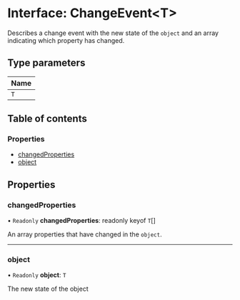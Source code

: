 # Interface: ChangeEvent\<T\>

Describes a change event with the new state of the `object` and an array indicating which property has changed.

## Type parameters

| Name |
| :--- |
| `T`  |

## Table of contents

### Properties

- [changedProperties](ChangeEvent.md#changedproperties)
- [object](ChangeEvent.md#object)

## Properties

### changedProperties

• `Readonly` **changedProperties**: readonly keyof `T`[]

An array properties that have changed in the `object`.

---

### object

• `Readonly` **object**: `T`

The new state of the object
